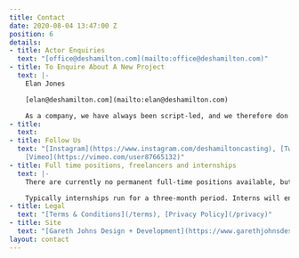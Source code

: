 ```yaml
---
title: Contact
date: 2020-08-04 13:47:00 Z
position: 6
details:
- title: Actor Enquiries
  text: "[office@deshamilton.com](mailto:office@deshamilton.com)"
- title: To Enquire About A New Project
  text: |-
    Elan Jones

    [elan@deshamilton.com](mailto:elan@deshamilton.com)

    As a company, we have always been script-led, and we therefore don’t rule out potential projects based on budget, genre, previous credits etc. We are always keen to hear from smaller scale productions with a great script - so please don’t hesitate to get in touch.
- title: 
  text: 
- title: Follow Us
  text: "[Instagram](https://www.instagram.com/deshamiltoncasting), [Twitter](https://twitter.com/DesHCasting),
    [Vimeo](https://vimeo.com/user87665132)"
- title: Full time positions, freelancers and internships
  text: |-
    There are currently no permanent full-time positions available, but we do occasionally use freelancers and sometimes run paid internships.

    Typically internships run for a three-month period. Interns will enjoy valuable hands-on experience in a friendly, busy office.
- title: Legal
  text: "[Terms & Conditions](/terms), [Privacy Policy](/privacy)"
- title: Site
  text: "[Gareth Johns Design + Development](https://www.garethjohnsdesign.com)"
layout: contact
---
```



